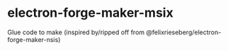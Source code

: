 # electron-forge-maker-msix
Glue code to make (inspired by/ripped off from @felixrieseberg/electron-forge-maker-nsis)
